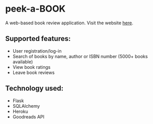 # peek-a-BOOK
A web-based book review application. Visit the website [here](https://book-reviews-cs50-project1.herokuapp.com/login).

## Supported features:
- User registration/log-in
- Search of books by name, author or ISBN number (5000+ books available)
- View book ratings
- Leave book reviews

## Technology used:
- Flask
- SQLAlchemy
- Heroku
- Goodreads API
